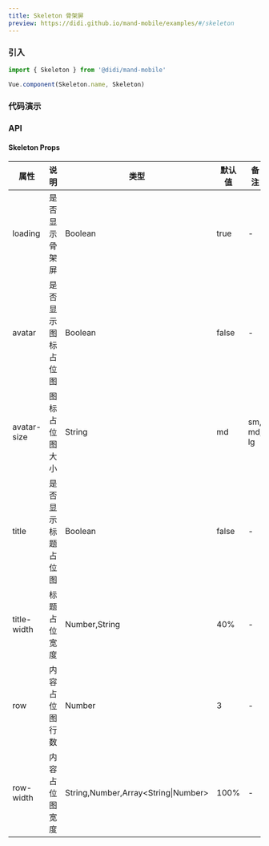```yaml
---
title: Skeleton 骨架屏
preview: https://didi.github.io/mand-mobile/examples/#/skeleton
---
```


### 引入

```javascript
import { Skeleton } from '@didi/mand-mobile'

Vue.component(Skeleton.name, Skeleton)
```

### 代码演示
<!-- DEMO -->

### API

#### Skeleton Props
|属性 | 说明 | 类型 | 默认值 | 备注|
|----|-----|------|------|------|
|loading|是否显示骨架屏|Boolean|true|-|
|avatar|是否显示图标占位图|Boolean|false|-|
|avatar-size|图标占位图大小|String|md| sm, md, lg |
|title|是否显示标题占位图|Boolean|false|-|
|title-width|标题占位宽度|Number,String| 40%|-|
|row|内容占位图行数|Number|3|-|
|row-width|内容占位图宽度|String,Number,Array<String\|Number>|100%|-|
